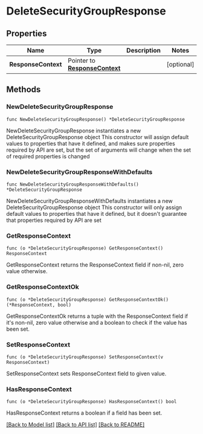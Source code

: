 # DeleteSecurityGroupResponse

## Properties

Name | Type | Description | Notes
------------ | ------------- | ------------- | -------------
**ResponseContext** | Pointer to [**ResponseContext**](ResponseContext.md) |  | [optional] 

## Methods

### NewDeleteSecurityGroupResponse

`func NewDeleteSecurityGroupResponse() *DeleteSecurityGroupResponse`

NewDeleteSecurityGroupResponse instantiates a new DeleteSecurityGroupResponse object
This constructor will assign default values to properties that have it defined,
and makes sure properties required by API are set, but the set of arguments
will change when the set of required properties is changed

### NewDeleteSecurityGroupResponseWithDefaults

`func NewDeleteSecurityGroupResponseWithDefaults() *DeleteSecurityGroupResponse`

NewDeleteSecurityGroupResponseWithDefaults instantiates a new DeleteSecurityGroupResponse object
This constructor will only assign default values to properties that have it defined,
but it doesn't guarantee that properties required by API are set

### GetResponseContext

`func (o *DeleteSecurityGroupResponse) GetResponseContext() ResponseContext`

GetResponseContext returns the ResponseContext field if non-nil, zero value otherwise.

### GetResponseContextOk

`func (o *DeleteSecurityGroupResponse) GetResponseContextOk() (*ResponseContext, bool)`

GetResponseContextOk returns a tuple with the ResponseContext field if it's non-nil, zero value otherwise
and a boolean to check if the value has been set.

### SetResponseContext

`func (o *DeleteSecurityGroupResponse) SetResponseContext(v ResponseContext)`

SetResponseContext sets ResponseContext field to given value.

### HasResponseContext

`func (o *DeleteSecurityGroupResponse) HasResponseContext() bool`

HasResponseContext returns a boolean if a field has been set.


[[Back to Model list]](../README.md#documentation-for-models) [[Back to API list]](../README.md#documentation-for-api-endpoints) [[Back to README]](../README.md)


